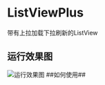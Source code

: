 # ListViewPlus
带有上拉加载下拉刷新的ListView
## 运行效果图 ##
![运行效果图](https://github.com/crazycodeboy/ListViewPlus/blob/master/raw/ListViewPlus%E8%BF%90%E8%A1%8C%E6%95%88%E6%9E%9C%E5%9B%BE.gif?raw=true)
##如何使用##

